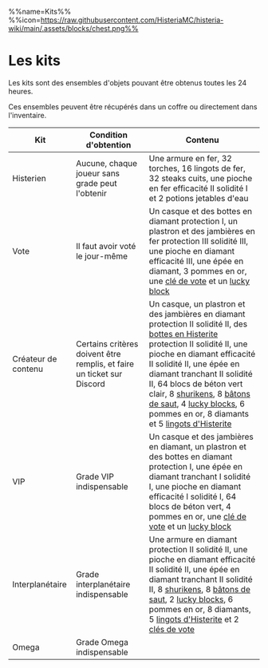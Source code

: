 %%name=Kits%%
%%icon=https://raw.githubusercontent.com/HisteriaMC/histeria-wiki/main/.assets/blocks/chest.png%%

# Les kits

Les kits sont des ensembles d'objets pouvant être obtenus toutes les 24 heures.

Ces ensembles peuvent être récupérés dans un coffre ou directement dans l'inventaire.

| Kit | Condition d'obtention | Contenu |
|-------- | --------- | ---------- |
| Histerien | Aucune, chaque joueur sans grade peut l'obtenir | Une armure en fer, 32 torches, 16 lingots de fer, 32 steaks cuits, une pioche en fer efficacité II solidité I et 2 potions jetables d'eau |
| Vote | Il faut avoir voté le jour-même | Un casque et des bottes en diamant protection I, un plastron et des jambières en fer protection III solidité III, une pioche en diamant efficacité III, une épée en diamant, 3 pommes en or, une [clé de vote]() et un [lucky block]() |
| Créateur de contenu | Certains critères doivent être remplis, et faire un ticket sur Discord | Un casque, un plastron et des jambières en diamant protection II solidité II, des [bottes en Histerite]() protection II solidité II, une pioche en diamant efficacité II solidité II, une épée en diamant tranchant II solidité II, 64 blocs de béton vert clair, 8 [shurikens](), 8 [bâtons de saut](), 4 [lucky blocks](), 6 pommes en or, 8 diamants et 5 [lingots d'Histerite]() |
| VIP | Grade VIP indispensable | Un casque et des jambières en diamant, un plastron et des bottes en diamant protection I, une épée en diamant tranchant I solidité I, une pioche en diamant efficacité I solidité I, 64 blocs de béton vert, 4 pommes en or, une [clé de vote]() et un [lucky block]() |
| Interplanétaire | Grade interplanétaire indispensable | Une armure en diamant protection II solidité II, une pioche en diamant efficacité II solidité II, une épée en diamant tranchant II solidité II, 8 [shurikens](), 8 [bâtons de saut](), 2 [lucky blocks](), 6 pommes en or, 8 diamants, 5 [lingots d'Histerite]() et 2 [clés de vote]() |
| Omega | Grade Omega indispensable |  |
